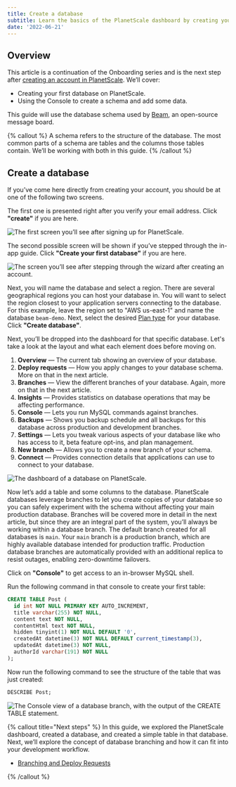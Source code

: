 ```yaml
---
title: Create a database
subtitle: Learn the basics of the PlanetScale dashboard by creating your first database.
date: '2022-06-21'
---
```


## Overview

This article is a continuation of the Onboarding series and is the next step after [creating an account in PlanetScale](/docs/onboarding/create-an-account). We’ll cover:

- Creating your first database on PlanetScale.
- Using the Console to create a schema and add some data.

This guide will use the database schema used by [Beam](https://github.com/planetscale/beam), an open-source message board.

{% callout %}
A schema refers to the structure of the database. The most common parts of a schema are tables and the columns those tables contain. We’ll be working with both in this guide.
{% /callout %}

## Create a database

If you’ve come here directly from creating your account, you should be at one of the following two screens.

The first one is presented right after you verify your email address. Click **"create"** if you are here.

![The first screen you’ll see after signing up for PlanetScale.](/assets/docs/onboarding/create-a-database/the-first-screen-youll-see-after-signing-up-for-planetscale.png)

The second possible screen will be shown if you’ve stepped through the in-app guide. Click **"Create your first database"** if you are here.

![The screen you’ll see after stepping through the wizard after creating an account.](/assets/docs/onboarding/create-a-database/the-screen-youll-see-after-stepping-through-the-wizard-after-creating-an-account.png)

Next, you will name the database and select a region. There are several geographical regions you can host your database in. You will want to select the region closest to your application servers connecting to the database. For this example, leave the region set to "AWS us-east-1" and name the database `beam-demo`. Next, select the desired [Plan type](/docs/concepts/billing#planetscale-plans) for your database. Click **"Create database"**.

Next, you’ll be dropped into the dashboard for that specific database. Let's take a look at the layout and what each element does before moving on.

1. **Overview** &mdash; The current tab showing an overview of your database.
2. **Deploy requests** &mdash; How you apply changes to your database schema. More on that in the next article.
3. **Branches** &mdash; View the different branches of your database. Again, more on that in the next article.
4. **Insights** &mdash; Provides statistics on database operations that may be affecting performance.
5. **Console** &mdash; Lets you run MySQL commands against branches.
6. **Backups** &mdash; Shows you backup schedule and all backups for this database across production and development branches.
7. **Settings** &mdash; Lets you tweak various aspects of your database like who has access to it, beta feature opt-ins, and plan management.
8. **New branch** &mdash; Allows you to create a new branch of your schema.
9. **Connect** &mdash; Provides connection details that applications can use to connect to your database.

![The dashboard of a database on PlanetScale.](/assets/docs/onboarding/create-a-database/the-dashboard-of-a-database-on-planetscale-2.png?v2)

Now let’s add a table and some columns to the database. PlanetScale databases leverage branches to let you create copies of your database so you can safely experiment with the schema without affecting your main production database. Branches will be covered more in detail in the next article, but since they are an integral part of the system, you’ll always be working within a database branch. The default branch created for all databases is `main`. Your `main` branch is a production branch, which are highly available database intended for production traffic. Production database branches are automatically provided with an additional replica to resist outages, enabling zero-downtime failovers.

Click on **"Console"** to get access to an in-browser MySQL shell.

Run the following command in that console to create your first table:

```sql
CREATE TABLE Post (
  id int NOT NULL PRIMARY KEY AUTO_INCREMENT,
  title varchar(255) NOT NULL,
  content text NOT NULL,
  contentHtml text NOT NULL,
  hidden tinyint(1) NOT NULL DEFAULT '0',
  createdAt datetime(3) NOT NULL DEFAULT current_timestamp(3),
  updatedAt datetime(3) NOT NULL,
  authorId varchar(191) NOT NULL
);
```

Now run the following command to see the structure of the table that was just created:

```sql
DESCRIBE Post;
```

![The Console view of a database branch, with the output of the CREATE TABLE statement.](/assets/docs/onboarding/create-a-database/the-console-view-of-a-database-branch-with-the-output-of-the-create-table-statement.png)

{% callout title="Next steps" %}
In this guide, we explored the PlanetScale dashboard, created a database, and created a simple table in that database. Next, we’ll explore the concept of database branching and how it can fit into your development workflow.

- [Branching and Deploy Requests](/docs/onboarding/branching-and-deploy-requests)

{% /callout %}
